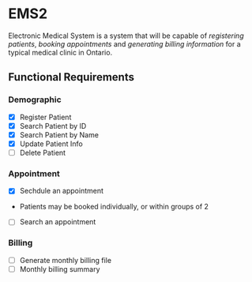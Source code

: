 # EMS2
Electronic Medical System is a system that will be capable of *registering patients*, *booking appointments* and *generating billing information* for a typical medical clinic in Ontario.


## Functional Requirements
### Demographic
 * [x] Register Patient
 * [x] Search Patient by ID
 * [x] Search Patient by Name
 * [x] Update Patient Info
 * [ ] Delete Patient

### Appointment
 * [x] Sechdule an appointment
 - Patients may be booked individually, or within groups of 2 
 * [ ] Search an appointment

### Billing
  * [ ] Generate monthly billing file
  * [ ] Monthly billing summary
